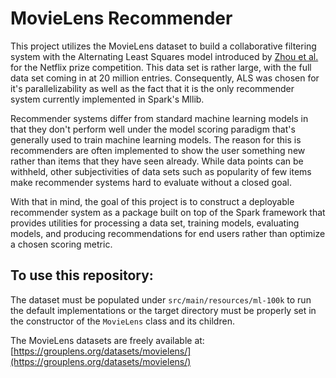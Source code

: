 
# MovieLens Recommender

This project utilizes the MovieLens dataset to build a collaborative filtering system with the Alternating Least Squares model introduced by [Zhou et al.](https://link.springer.com/chapter/10.1007/978-3-540-68880-8_32) for the Netflix prize competition. This data set is rather large, with the full data set coming in at 20 million entries. Consequently, ALS was chosen for it's parallelizability as well as the fact that it is the only recommender system currently implemented in Spark's Mllib. 

Recommender systems differ from standard machine learning models in that they don't perform well under the model scoring paradigm that's generally used to train machine learning models. The reason for this is recommenders are often implemented to show the user something new rather than items that they have seen already. While data points can be withheld, other subjectivities of data sets such as popularity of few items make recommender systems hard to evaluate without a closed goal.

With that in mind, the goal of this project is to construct a deployable recommender system as a package built on top of the Spark framework that provides utilities for processing a data set, training models, evaluating models, and producing recommendations for end users rather than optimize a chosen scoring metric.

## To use this repository:
The dataset must be populated under `src/main/resources/ml-100k` to run the default implementations or the target directory must be properly set in the constructor of the `MovieLens` class and its children. 

The MovieLens datasets are freely available at:  
[https://grouplens.org/datasets/movielens/](https://grouplens.org/datasets/movielens/)